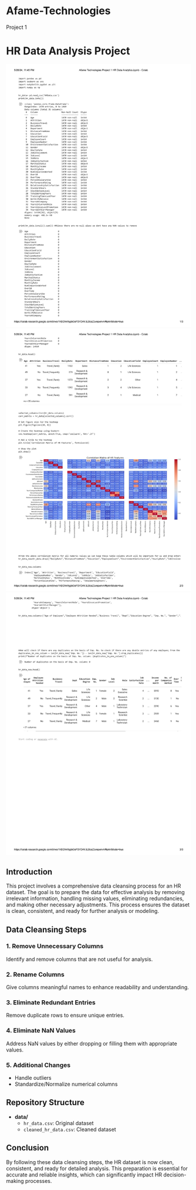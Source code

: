 # Afame-Technologies
Project 1
# HR Data Analysis Project
![Alt text](HRDATAANALYTICSPART1.jpeg)
![Alt text](HRDATAANALYTICSPART2.jpeg)
![Alt text](HRDATAANALYTICSPART3.jpeg)

## Introduction
This project involves a comprehensive data cleansing process for an HR dataset. The goal is to prepare the data for effective analysis by removing irrelevant information, handling missing values, eliminating redundancies, and making other necessary adjustments. This process ensures the dataset is clean, consistent, and ready for further analysis or modeling.

## Data Cleansing Steps
### 1. Remove Unnecessary Columns
Identify and remove columns that are not useful for analysis.
### 2. Rename Columns
Give columns meaningful names to enhance readability and understanding.
### 3. Eliminate Redundant Entries
Remove duplicate rows to ensure unique entries.
### 4. Eliminate NaN Values
Address NaN values by either dropping or filling them with appropriate values.
### 5. Additional Changes
- Handle outliers
- Standardize/Normalize numerical columns

## Repository Structure

- **data/**
  - `hr_data.csv`: Original dataset
  - `cleaned_hr_data.csv`: Cleaned dataset


## Conclusion

By following these data cleansing steps, the HR dataset is now clean, consistent, and ready for detailed analysis. This preparation is essential for accurate and reliable insights, which can significantly impact HR decision-making processes.
